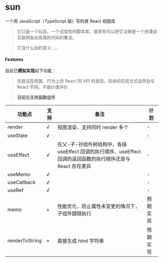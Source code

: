 # sun

一个用 JavaScript（TypeScript 版）写的类 React 视图库

> 它只是一个玩具、一个试验性的脚本库，甚至你可以把它当做是一个拼凑自互联网各处角落的代码的集合。
>
> 它没什么别的意义……



#### Features

目前已**模拟实现**如下功能：

> 仅尝试在视图、行为上仿 React 同 API 的表现，具体的实现方式自然会与 React 不同，不做价值评价

> **目前仅支持函数组件**

| 功能点         | 支持 | 备注                                                         | 计划     |
| -------------- | ---- | ------------------------------------------------------------ | -------- |
| render         | √    | 视图渲染，支持同时 render 多个 <App />                       | -        |
| useState       | √    |                                                              | -        |
| useEffect      | √    | 在父-子-孙组件树结构中，各级 useEffect 回调的执行顺序、useEffect 回调的返回函数的执行顺序还是与 React 存在差异 | -        |
| useMemo        | √    |                                                              | -        |
| useCallback    | √    |                                                              | -        |
| useRef         | √    |                                                              | -        |
| memo           | ×    | 性能优化，防止属性未变更的情况下，子组件跟随执行             | 预期实现 |
| renderToString | ×    | 直接生成 html 字符串                                         | 预期实现 |



